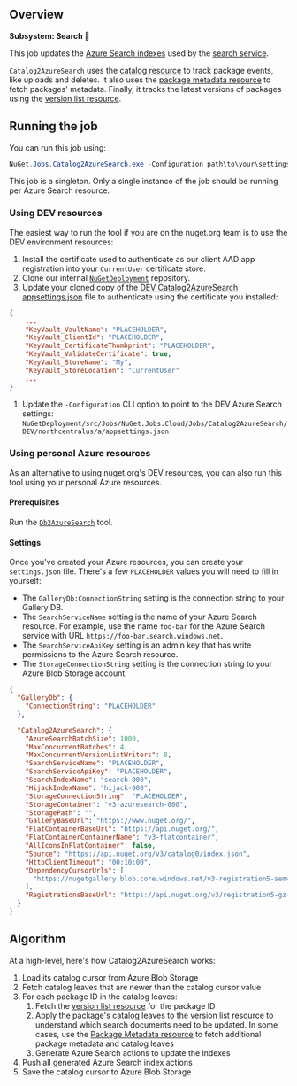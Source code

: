 ## Overview

**Subsystem: Search 🔎**

This job updates the [Azure Search indexes](../../docs/Azure-Search-indexes.md) used by the [search service](../NuGet.Services.SearchService).

`Catalog2AzureSearch` uses the [catalog resource](https://docs.microsoft.com/en-us/nuget/api/catalog-resource) to track package events, like uploads and deletes. It also uses the [package metadata resource](https://docs.microsoft.com/en-us/nuget/api/registration-base-url-resource) to fetch packages' metadata. Finally, it tracks the latest versions of packages using the  [version list resource](../../docs/Search-version-list-resource.md).

## Running the job

You can run this job using:

```ps1
NuGet.Jobs.Catalog2AzureSearch.exe -Configuration path\to\your\settings.json
```

This job is a singleton. Only a single instance of the job should be running per Azure Search resource.

### Using DEV resources

The easiest way to run the tool if you are on the nuget.org team is to use the DEV environment resources:

1. Install the certificate used to authenticate as our client AAD app registration into your `CurrentUser` certificate store.
1. Clone our internal [`NuGetDeployment`](https://nuget.visualstudio.com/DefaultCollection/NuGetMicrosoft/_git/NuGetDeploymentp) repository.
1. Update your cloned copy of the [DEV Catalog2AzureSearch appsettings.json](https://nuget.visualstudio.com/DefaultCollection/NuGetMicrosoft/_git/NuGetDeployment?path=%2Fsrc%2FJobs%2FNuGet.Jobs.Cloud%2FJobs%2FCatalog2AzureSearch%2FDEV%2Fnorthcentralus%2Fa%2Fappsettings.json) file to authenticate using the certificate you installed:
```json
{
    ...
    "KeyVault_VaultName": "PLACEHOLDER",
    "KeyVault_ClientId": "PLACEHOLDER",
    "KeyVault_CertificateThumbprint": "PLACEHOLDER",
    "KeyVault_ValidateCertificate": true,
    "KeyVault_StoreName": "My",
    "KeyVault_StoreLocation": "CurrentUser"
    ...
}
```

1. Update the `-Configuration` CLI option to point to the DEV Azure Search settings: `NuGetDeployment/src/Jobs/NuGet.Jobs.Cloud/Jobs/Catalog2AzureSearch/DEV/northcentralus/a/appsettings.json`

### Using personal Azure resources

As an alternative to using nuget.org's DEV resources, you can also run this tool using your personal Azure resources.

#### Prerequisites

Run the [`Db2AzureSearch`](../NuGet.Jobs.Db2AzureSearch) tool.

#### Settings

Once you've created your Azure resources, you can create your `settings.json` file. There's a few `PLACEHOLDER` values you will need to fill in yourself:

* The `GalleryDb:ConnectionString` setting is the connection string to your Gallery DB.
* The `SearchServiceName` setting is the name of your Azure Search resource. For example, use the name `foo-bar` for the Azure Search service with URL `https://foo-bar.search.windows.net`.
* The `SearchServiceApiKey` setting is an admin key that has write permissions to the Azure Search resource.
* The `StorageConnectionString` setting is the connection string to your Azure Blob Storage account.

```json
{
  "GalleryDb": {
    "ConnectionString": "PLACEHOLDER"
  },

  "Catalog2AzureSearch": {
    "AzureSearchBatchSize": 1000,
    "MaxConcurrentBatches": 4,
    "MaxConcurrentVersionListWriters": 8,
    "SearchServiceName": "PLACEHOLDER",
    "SearchServiceApiKey": "PLACEHOLDER",
    "SearchIndexName": "search-000",
    "HijackIndexName": "hijack-000",
    "StorageConnectionString": "PLACEHOLDER",
    "StorageContainer": "v3-azuresearch-000",
    "StoragePath": "",
    "GalleryBaseUrl": "https://www.nuget.org/",
    "FlatContainerBaseUrl": "https://api.nuget.org/",
    "FlatContainerContainerName": "v3-flatcontainer",
    "AllIconsInFlatContainer": false,
    "Source": "https://api.nuget.org/v3/catalog0/index.json",
    "HttpClientTimeout": "00:10:00",
    "DependencyCursorUrls": [
      "https://nugetgallery.blob.core.windows.net/v3-registration5-semver1/cursor.json"
    ],
    "RegistrationsBaseUrl": "https://api.nuget.org/v3/registration5-gz-semver2/"
  }
}
```

## Algorithm

At a high-level, here's how Catalog2AzureSearch works:

1. Load its catalog cursor from Azure Blob Storage
1. Fetch catalog leaves that are newer than the catalog cursor value
1. For each package ID in the catalog leaves:
    1. Fetch the [version list resource](../../Search-version-list-resource.md) for the package ID
    1. Apply the package's catalog leaves to the version list resource to understand which search documents need to be updated. In some cases, use the [Package Metadata resource](https://docs.microsoft.com/en-us/nuget/api/registration-base-url-resource) to fetch additional package metadata and catalog leaves
    1. Generate Azure Search  actions to update the indexes
1. Push all generated Azure Search index actions
1. Save the catalog cursor to Azure Blob Storage

